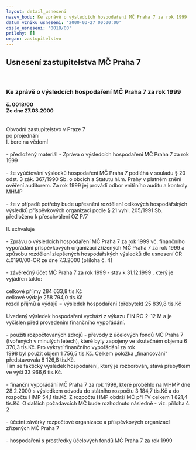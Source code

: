 ```yaml
---
layout: detail_usneseni
nazev_bodu: Ke zprávě o výsledcích hospodaření MČ Praha 7 za rok 1999
datum_vzniku_usneseni: '2000-03-27 00:00:00'
cislo_usneseni: '0018/00'
prilohy: []
organ: zastupitelstvo
---
```

<div id="ucUsn_pList" class="usn">
	<span><h2>Usnesení zastupitelstva MČ Praha 7 </h2>
<br></span><div class="standBody">
<span><h3>Ke zprávě o výsledcích hospodaření MČ Praha 7 za rok 1999</h3></span><div class="center">
		<strong>č. 0018/00</strong><br>
	</div>
<div class="center">
		<strong>Ze dne 27.03.2000</strong><br><br>
	</div>     <br>Obvodní zastupitelstvo v Praze 7<br>po projednání<br>I.	bere na vědomí<br><br> - předložený materiál - Zpráva o výsledcích hospodaření MČ Praha 7 za rok 1999<br><br>- že vyúčtování výsledků hospodaření MČ Praha 7 podléhá v souladu § 20 odst. 3 zák. 367/1990 Sb. o obcích a Statutu hl.m. Prahy v platném znění ověření auditorem. Za rok 1999 jej provádí odbor vnitřního auditu a kontroly MHMP<br><br>- že v případě potřeby bude upřesnění rozdělení celkových hospodářských výsledků příspěvkových organizací podle § 21 vyhl. 205/1991 Sb. předloženo k přeschválení OZ P/7<br><br>II.	schvaluje <br><br>- Zprávu o výsledcích hospodaření MČ Praha 7 za rok 1999 vč. finančního vypořádání příspěvkových organizací zřízených MČ Praha 7 za rok 1999 a způsobu  rozdělení zlepšených hospodářských výsledků dle usnesení OR č.0190/00-OR ze dne 7.3.2000 (příloha č. 4)<br><br>- závěrečný účet MČ Praha 7 za rok 1999 - stav k 31.12.1999 , který je vyjádřen takto:<br>     <br>    celkové příjmy                                                                             284 633,8 tis.Kč<br>    celkové výdaje                                                                             258 794,0 tis.Kč<br>    rozdíl příjmů a výdajů = výsledek hospodaření (přebytek)           25 839,8 tis.Kč  <br><br>    Uvedený  výsledek hospodaření vychází z výkazu FIN RO 2-12 M a je vyčíslen před provedením finančního vypořádání.<br><br>- použití rozpočtovaných zdrojů - převody z účelových fondů MČ Praha 7 (tvořených v minulých letech), které  byly zapojeny ve skutečném objemu  6 370,3 tis.Kč. Pro vykrytí finančního vypořádání  za rok <br>1998 byl použit objem 1 756,5 tis.Kč. Celkem položka „financování“ představovala   8 126,8 tis.Kč.    <br>Tím se faktický výsledek hospodaření, který je rozborován, stává přebytkem ve výši 33 966,6 tis.Kč.   <br><br>-  finanční vypořádání MČ Praha 7 za rok 1999, které proběhlo na MHMP dne 28.2.2000 s výsledkem odvodu do státního rozpočtu 3 184,7 tis.Kč a do rozpočtu HMP 54,1 tis.Kč. Z rozpočtu HMP obdrží MČ při FV celkem 1 821,4 tis.Kč. O dalších požadavcích MČ bude rozhodnuto následně - viz. příloha č. 2<br><br>- účetní závěrky rozpočtové organizace a příspěvkových organizací zřízených MČ Praha 7<br><br>- hospodaření s prostředky účelových fondů MČ Praha 7 za rok 1999<br><br>
</div>
</div>